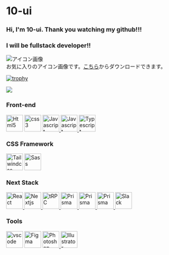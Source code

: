 # 10-ui

### Hi, I'm 10-ui. Thank you watching my github!!!

### I will be fullstack developer!!

![アイコン画像](public/assets/top-cat.png)  
お気に入りのアイコン画像です。[こちら](https://hiyokoyarou.com/icon-cat/)からダウンロードできます。

[![trophy](https://github-profile-trophy.vercel.app/?username=10-ui)](https://github.com/ryo-ma/github-profile-trophy)

[![](http://github-profile-summary-cards.vercel.app/api/cards/profile-details?username=10-ui&theme=dracula)](https://github.com/vn7n24fzkq/github-profile-summary-cards)

 <div class="container">
      <section class="group">
        <h3>Front-end</h3>
        <div class="images" style="height: 45px">
          <a
            href="https://html.spec.whatwg.org/"
            target="_blank"
            rel="noopener noreferrer"
            ><img
              src="https://skillicons.dev/icons?i=html"
              alt="Html5"
              width="45"
              height="45"
          /></a>
          <a
            href="https://developer.mozilla.org/ja/docs/Web/CSS/Reference"
            target="_blank"
            rel="noopener noreferrer"
            ><img
              src="https://skillicons.dev/icons?i=css"
              alt="css3"
              width="45"
              height="45"
          /></a>
          <a
            href="https://jquery.com/"
            target="_blank"
            rel="noopener noreferrer"
            ><img
              src="https://skillicons.dev/icons?i=jquery"
              alt="Javascript"
              width="45"
              height="45" />
          </a>
          <a
            href="https://developer.mozilla.org/ja/docs/Web/JavaScript"
            target="_blank"
            rel="noopener noreferrer"
            ><img
              src="https://skillicons.dev/icons?i=js"
              alt="Javascript"
              width="45"
              height="45" />
          </a>
          <a
            href="https://www.typescriptlang.org/"
            target="_blank"
            rel="noopener noreferrer"
            ><img
              src="https://skillicons.dev/icons?i=ts"
              alt="Typescript"
              width="45"
              height="45" />
          </a>
        </div>
      </section>
      <section class="group">
        <h3>CSS Framework</h3>
        <div class="images" style="height: 45px">
          <a
            href="https://tailwindcss.com/"
            target="_blank"
            rel="noopener noreferrer"
            ><img
              src="https://skillicons.dev/icons?i=tailwind"
              alt="Tailwindcss"
              width="45"
              height="45"
          /></a>
          <a
            href="https://sass-lang.com/"
            target="_blank"
            rel="noopener noreferrer"
            ><img
              src="https://skillicons.dev/icons?i=sass"
              alt="Sass"
              width="45"
              height="45"
          /></a>
        </div>
      </section>
      <section class="group">
        <h3>Next Stack</h3>
        <div class="images" style="height: 45px">
          <a
            href="https://react.dev/"
            target="_blank"
            rel="noopener noreferrer"
            ><img
              src="https://skillicons.dev/icons?i=react"
              alt="React"
              width="45"
              height="45" />
          </a>
          <a
            href="https://nextjs.org/"
            target="_blank"
            rel="noopener noreferrer"
            ><img
              src="https://skillicons.dev/icons?i=nextjs"
              alt="Nextjs"
              width="45"
              height="45" />
          </a>
          <a
            href="https://trpc.io/"
            target="_blank"
            rel="noopener noreferrer"
            ><img
              src="https://trpc.io/img/logo.svg"
              alt="tRPC"
              width="45"
              height="45" />
          </a>
          <a
            href="https://www.prisma.io"
            target="_blank"
            rel="noopener noreferrer"
            ><img
              src="https://skillicons.dev/icons?i=prisma"
              alt="Prisma"
              width="45"
              height="45" />
          </a>
          <a
            href="https://supabase.com/"
            target="_blank"
            rel="noopener noreferrer"
            ><img
              src="https://skillicons.dev/icons?i=supabase"
              alt="Prisma"
              width="45"
              height="45" />
          </a>
          <a
            href="hhttps://vercel.com/"
            target="_blank"
            rel="noopener noreferrer"
            ><img
              src="https://skillicons.dev/icons?i=vercel"
              alt="Prisma"
              width="45"
              height="45" />
          </a>
          <a
            href="https://ja.vitejs.dev/"
            target="_blank"
            rel="noopener noreferrer"
            ><img
              src="https://skillicons.dev/icons?i=vite"
              alt="Slack"
              width="45"
              height="45" />
          </a>
        </div>
      </section>
      <section class="group">
        <h3>Tools</h3>
        <div class="images" style="height: 45px">
          <a
            href="https://code.visualstudio.com/"
            target="_blank"
            rel="noopener noreferrer"
            ><img
              src="https://skillicons.dev/icons?i=vscode"
              alt="vscode"
              width="45"
              height="45"
          /></a>
          <a
            href="https://www.figma.com/ja/"
            target="_blank"
            rel="noopener noreferrer"
            ><img
              src="https://skillicons.dev/icons?i=figma"
              alt="Figma"
              width="45"
              height="45"
          /></a>
          <a
            href="https://www.adobe.com/jp/products/photoshop.html"
            target="_blank"
            rel="noopener noreferrer"
            ><img
              src="https://skillicons.dev/icons?i=photoshop"
              alt="Photoshop"
              width="45"
              height="45" />
          </a>
          <a
            href="https://www.adobe.com/jp/products/illustrator.html"
            target="_blank"
            rel="noopener noreferrer"
            ><img
              src="https://skillicons.dev/icons?i=illustrator"
              alt="Illustrator"
              width="45"
              height="45" />
          </a>
        </div>
      </section>
    </div>
